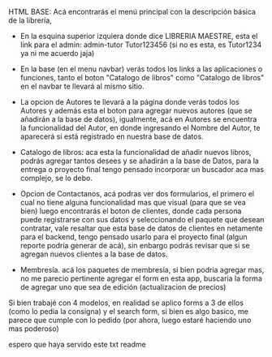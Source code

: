 HTML BASE:
Acá encontrarás el menú principal con la descripción básica de la librería, 

- En la esquina superior izquiera donde dice LIBRERIA MAESTRE, esta el link para el admin:
admin-tutor
Tutor123456 (si no es esta, es Tutor1234 ya ni me acuerdo jaja)

- En la base (en el menu navbar) verás todos los links a las aplicaciones o funciones, tanto el boton "Catalogo de libros" como "Catalogo de libros" en el navbar te llevará al mismo sitio.

- La opcion de Autores te llevará a la página donde verás todos los Autores y además esta el boton para agregar nuevos autores (que se añadirán a la base de datos), igualmente, acá en Autores se encuentra la funcionalidad del Autor, en donde ingresando el Nombre del Autor, te aparecerá si está registrado en nuestra base de datos.

- Catalogo de libros: aca esta la funcionalidad de añadir nuevos libros, podrás agregar tantos desees y se añadirán a la base de Datos, para la entrega o proyecto final tengo pensado incorporar un buscador aca mas complejo, se lo debo.

- Opcion de Contactanos, acá podras ver dos formularios, el primero el cual no tiene alguna funcionalidad mas que visual (para que se vea bien) luego encontrarás el boton de clientes, donde cada persona puede registrarse con sus datos y seleccionando el paquete que desean contratar, vale resaltar que esta base de datos de clientes en netamente para el backend, tengo pensado usarlo para el proyecto final (algun reporte podría generar de acá), sin enbargo podrás revisar que si se agregan nuevos clientes a la base de datos.

- Membresía. acá los paquetes de membresía, si bien podria agregar mas, no me parecio pertinente agregar el form en esta app, buscaria la forma de agregar uno que sea de edición (actualizacion de precios)


Si bien trabajé con 4 modelos, en realidad se aplico forms a 3 de ellos (como lo pedia la consigna) y el search form, si bien es algo basico, me parece que cumple con lo pedido (por ahora, luego estaré haciendo uno mas poderoso)

espero que haya servido este txt readme

